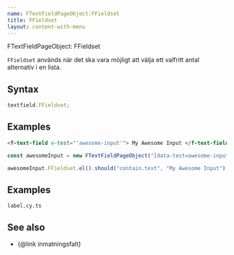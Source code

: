 ```yaml
---
name: FTextFieldPageObject:FFieldset
title: FFieldset
layout: content-with-menu
---
```


FTextFieldPageObject: FFieldset

`FFieldset` används när det ska vara möjligt att välja ett valfritt antal alternativ i en lista.

## Syntax

```ts
textfield.FFieldset;
```

## Examples

```html static
<f-text-field v-test="'awesome-input'"> My Awesome Input </f-text-field>
```

```ts
const awesomeInput = new FTextFieldPageObject("[data-test=awesome-input]");

awesomeInput.FFieldset.el().should("contain.text", "My Awesome Input");
```

## Examples

```import
label.cy.ts
```

## See also

-   {@link inmatningsfalt}

